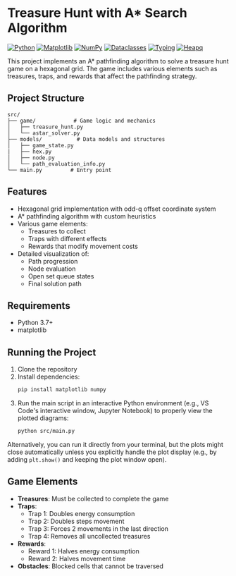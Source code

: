 # Treasure Hunt with A\* Search Algorithm

[![Python](https://img.shields.io/badge/Python-3776AB?style=for-the-badge&logo=python&logoColor=white)](https://www.python.org/)
[![Matplotlib](https://img.shields.io/badge/Matplotlib-3.8+-blueviolet?style=for-the-badge)](https://matplotlib.org/)
[![NumPy](https://img.shields.io/badge/NumPy-013243?style=for-the-badge&logo=numpy&logoColor=white)](https://numpy.org/)
[![Dataclasses](https://img.shields.io/badge/Dataclasses-Builtin%20Module-informational?style=for-the-badge)](https://docs.python.org/3/library/dataclasses.html)
[![Typing](https://img.shields.io/badge/Typing-Builtin%20Module-informational?style=for-the-badge)](https://docs.python.org/3/library/typing.html)
[![Heapq](https://img.shields.io/badge/Heapq-Builtin%20Module-informational?style=for-the-badge)](https://docs.python.org/3/library/heapq.html)

This project implements an A\* pathfinding algorithm to solve a treasure hunt game on a hexagonal grid. The game includes various elements such as treasures, traps, and rewards that affect the pathfinding strategy.

## Project Structure

```
src/
├── game/            # Game logic and mechanics
│   ├── treasure_hunt.py
│   └── astar_solver.py
├── models/           # Data models and structures
│   ├── game_state.py
|   ├── hex.py
│   ├── node.py
│   └── path_evaluation_info.py
└── main.py         # Entry point

```

## Features

- Hexagonal grid implementation with odd-q offset coordinate system
- A\* pathfinding algorithm with custom heuristics
- Various game elements:
  - Treasures to collect
  - Traps with different effects
  - Rewards that modify movement costs
- Detailed visualization of:
  - Path progression
  - Node evaluation
  - Open set queue states
  - Final solution path

## Requirements

- Python 3.7+
- matplotlib

## Running the Project

1. Clone the repository
2. Install dependencies:
   ```bash
   pip install matplotlib numpy
   ```
3. Run the main script in an interactive Python environment (e.g., VS Code's interactive window, Jupyter Notebook) to properly view the plotted diagrams:
   ```bash
   python src/main.py
   ```

Alternatively, you can run it directly from your terminal, but the plots might close automatically unless you explicitly handle the plot display (e.g., by adding `plt.show()` and keeping the plot window open).

## Game Elements

- **Treasures**: Must be collected to complete the game
- **Traps**:
  - Trap 1: Doubles energy consumption
  - Trap 2: Doubles steps movement
  - Trap 3: Forces 2 movements in the last direction
  - Trap 4: Removes all uncollected treasures
- **Rewards**:
  - Reward 1: Halves energy consumption
  - Reward 2: Halves movement time
- **Obstacles**: Blocked cells that cannot be traversed
